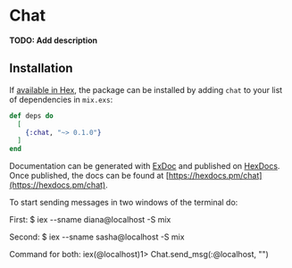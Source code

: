 # Chat

**TODO: Add description**

## Installation

If [available in Hex](https://hex.pm/docs/publish), the package can be installed
by adding `chat` to your list of dependencies in `mix.exs`:

```elixir
def deps do
  [
    {:chat, "~> 0.1.0"}
  ]
end
```

Documentation can be generated with [ExDoc](https://github.com/elixir-lang/ex_doc)
and published on [HexDocs](https://hexdocs.pm). Once published, the docs can
be found at [https://hexdocs.pm/chat](https://hexdocs.pm/chat).


To start sending messages in two windows of the terminal do:

First: 
$ iex --sname diana@localhost -S mix

Second:
$ iex --sname sasha@localhost -S mix

Command for both:
iex(<name>@localhost)1> Chat.send_msg(:<name>@localhost, "<Your message>")

